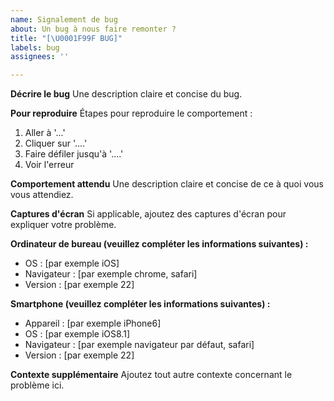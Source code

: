 ```yaml
---
name: Signalement de bug
about: Un bug à nous faire remonter ?
title: "[\U0001F99F BUG]"
labels: bug
assignees: ''

---
```


**Décrire le bug**
Une description claire et concise du bug.

**Pour reproduire**
Étapes pour reproduire le comportement :
1. Aller à '...'
2. Cliquer sur '....'
3. Faire défiler jusqu'à '....'
4. Voir l'erreur

**Comportement attendu**
Une description claire et concise de ce à quoi vous vous attendiez.

**Captures d'écran**
Si applicable, ajoutez des captures d'écran pour expliquer votre problème.

**Ordinateur de bureau (veuillez compléter les informations suivantes) :**
 - OS : [par exemple iOS]
 - Navigateur : [par exemple chrome, safari]
 - Version : [par exemple 22]

**Smartphone (veuillez compléter les informations suivantes) :**
 - Appareil : [par exemple iPhone6]
 - OS : [par exemple iOS8.1]
 - Navigateur : [par exemple navigateur par défaut, safari]
 - Version : [par exemple 22]

**Contexte supplémentaire**
Ajoutez tout autre contexte concernant le problème ici.
